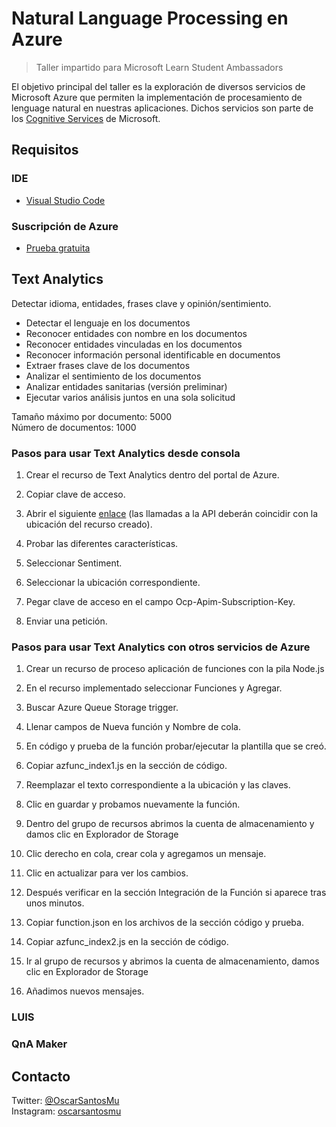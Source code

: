 # Natural Language Processing en Azure

> Taller impartido para Microsoft Learn Student Ambassadors

El objetivo principal del taller es la exploración de diversos servicios de Microsoft Azure que permiten la implementación de procesamiento de lenguage natural en nuestras aplicaciones. Dichos servicios son parte de los [Cognitive Services](https://azure.microsoft.com/es-es/services/cognitive-services/#features) de Microsoft. 

## Requisitos

### IDE

- [Visual Studio Code](https://code.visualstudio.com/download)

### Suscripción de Azure

- [Prueba gratuita](https://azure.microsoft.com/es-mx/free/search/?&ef_id=EAIaIQobChMIoo38pqXc8AIVgozICh2Elw7lEAAYASAAEgL7aPD_BwE:G:s&OCID=AID2100073_SEM_EAIaIQobChMIoo38pqXc8AIVgozICh2Elw7lEAAYASAAEgL7aPD_BwE:G:s&gclid=EAIaIQobChMIoo38pqXc8AIVgozICh2Elw7lEAAYASAAEgL7aPD_BwE)

## Text Analytics

Detectar idioma, entidades, frases clave y opinión/sentimiento.

- Detectar el lenguaje en los documentos
- Reconocer entidades con nombre en los documentos
- Reconocer entidades vinculadas en los documentos
- Reconocer información personal identificable en documentos
- Extraer frases clave de los documentos
- Analizar el sentimiento de los documentos
- Analizar entidades sanitarias (versión preliminar)
- Ejecutar varios análisis juntos en una sola solicitud

Tamaño máximo por documento: 5000  
Número de documentos: 1000

### Pasos para usar Text Analytics desde consola

1. Crear el recurso de Text Analytics dentro del portal de Azure.

2. Copiar clave de acceso.

3. Abrir el siguiente [enlace](https://westus.dev.cognitive.microsoft.com/docs/services/TextAnalytics.V2.0/operations/) (las llamadas a la API deberán coincidir con la ubicación del recurso creado).

4. Probar las diferentes características.

5. Seleccionar Sentiment.

6. Seleccionar la ubicación correspondiente.

7. Pegar clave de acceso en el campo Ocp-Apim-Subscription-Key.

8. Enviar una petición.

### Pasos para usar Text Analytics con otros servicios de Azure

1. Crear un recurso de proceso aplicación de funciones con la pila Node.js

2. En el recurso implementado seleccionar Funciones y Agregar.

3. Buscar Azure Queue Storage trigger.

4. Llenar campos de Nueva función y Nombre de cola.

5. En código y prueba de la función probar/ejecutar la plantilla que se creó.

6. Copiar azfunc_index1.js en la sección de código.

7. Reemplazar el texto correspondiente a la ubicación y las claves.

8. Clic en guardar y probamos nuevamente la función.

9. Dentro del grupo de recursos abrimos la cuenta de almacenamiento y damos clic en Explorador de Storage

10. Clic derecho en cola, crear cola y agregamos un mensaje.

11. Clic en actualizar para ver los cambios.

12. Después verificar en la sección Integración de la Función si aparece tras unos minutos.

13. Copiar function.json en los archivos de la sección código y prueba.

14. Copiar azfunc_index2.js en la sección de código.

15. Ir al grupo de recursos y abrimos la cuenta de almacenamiento, damos clic en Explorador de Storage

16. Añadimos nuevos mensajes.

### LUIS

### QnA Maker

## Contacto

Twitter: [@OscarSantosMu](https://twitter.com/OscarSantosMu)  
Instagram: [oscarsantosmu](https://instagram.com/oscarsantosmu)
